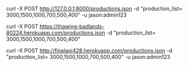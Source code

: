  curl -X POST http://127.0.0.1:8000/productions.json -d "production_list= 3000,1500,1000,700,500,400" -u jason:admin123


curl -X POST https://thawing-badlands-80224.herokuapp.com/productions.json -d "production_list= 3000,1500,1000,700,500,400" 

curl -X POST http://finalapi428.herokuapp.com/productions.json -d "production_list= 3000,1500,1000,700,500,400" -u jason:admin123